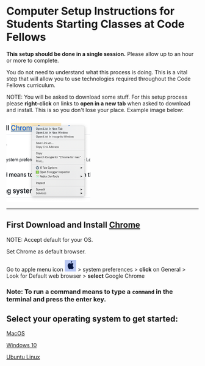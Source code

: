 # Computer Setup Instructions for Students Starting Classes at Code Fellows

**This setup should be done in a single session.**  Please allow up to an hour or more to complete.

You do not need to understand what this process is doing. This is a vital step that will allow you to use technologies required throughout the Code Fellows curriculum.

NOTE: You will be asked to download some stuff.  For this setup process please **right-click** on links to **open in a new tab** when asked to download and install.  This is so you don't lose your place. Example image below:

<img src="mac/images/new-tab.png" width="220" height="220">

---

## **First** Download and Install [Chrome ](https://www.google.com/chrome/)

NOTE: Accept default for your OS.

 Set Chrome as default browser.

Go to apple menu icon  <img src="mac/images/apple.png" width="30" height="30"> > system preferences > **click** on General > Look for Default web browser > **select** Google Chrome 

### Note: To **run** a command means to type a `command` in the terminal and press the **enter** key.

## Select your operating system to get started:

[MacOS](mac/terminal/setup.md)

[Windows 10](windows/terminal/setup.md)

[Ubuntu Linux](ubuntu_linux/terminal/setup.md)